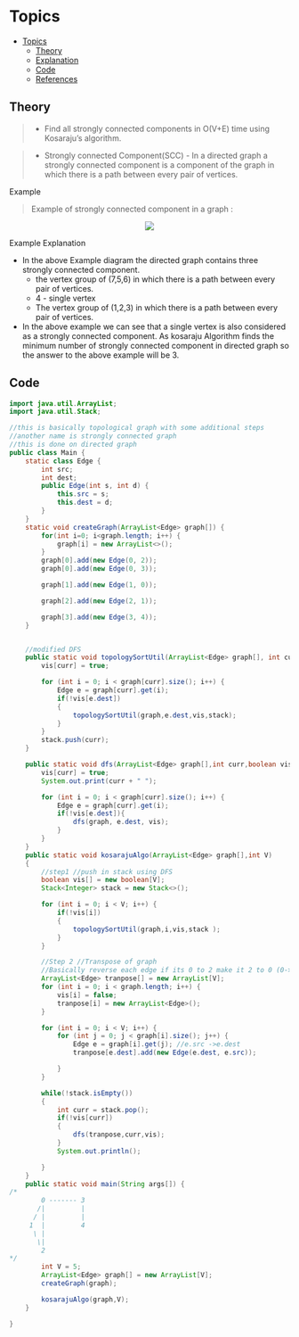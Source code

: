 
# Topics
- [Topics](#Topics)
  - [Theory](#Theory)
  - [Explanation](#Explanation)
  - [Code](#Code)
  - [References](#References)

 ## Theory
> - Find all strongly connected components in O(V+E) time using Kosaraju’s algorithm.

> - Strongly connected Component(SCC) - In a directed graph a strongly connected component is a component of the graph in which there is a path between every pair of vertices.

Example
> Example of strongly connected component in a graph :

<p align="center">
  <img src="https://github.com/YashAgrawal0406/JAVA-DS/assets/93816952/6fab8f82-befe-45b6-9cb0-30a1f0ffbb85"> 
</p>

Example Explanation
- In the above Example diagram the directed graph contains three strongly connected component.
  - the vertex group of (7,5,6) in which there is a path between every pair of vertices.
  - 4 - single vertex
  - The vertex group of (1,2,3) in which there is a path between every pair of vertices.
- In the above example we can see that a single vertex is also considered as a strongly connected component. As kosaraju Algorithm finds the minimum number of strongly connected component in directed graph so the answer to the above example will be 3.


## Code
```Java
import java.util.ArrayList;
import java.util.Stack;

//this is basically topological graph with some additional steps
//another name is strongly connected graph
//this is done on directed graph
public class Main {
    static class Edge {
        int src;
        int dest;
        public Edge(int s, int d) {
            this.src = s;
            this.dest = d;
        }
    }
    static void createGraph(ArrayList<Edge> graph[]) {
        for(int i=0; i<graph.length; i++) {
            graph[i] = new ArrayList<>();
        }
        graph[0].add(new Edge(0, 2));
        graph[0].add(new Edge(0, 3));

        graph[1].add(new Edge(1, 0));

        graph[2].add(new Edge(2, 1));

        graph[3].add(new Edge(3, 4));
    }


    //modified DFS
    public static void topologySortUtil(ArrayList<Edge> graph[], int curr, boolean vis[], Stack<Integer> stack){
        vis[curr] = true;

        for (int i = 0; i < graph[curr].size(); i++) {
            Edge e = graph[curr].get(i);
            if(!vis[e.dest])
            {
                topologySortUtil(graph,e.dest,vis,stack);
            }
        }
        stack.push(curr);
    }

    public static void dfs(ArrayList<Edge> graph[],int curr,boolean vis[]){
        vis[curr] = true;
        System.out.print(curr + " ");

        for (int i = 0; i < graph[curr].size(); i++) {
            Edge e = graph[curr].get(i);
            if(!vis[e.dest]){
                dfs(graph, e.dest, vis);
            }
        }
    }
    public static void kosarajuAlgo(ArrayList<Edge> graph[],int V)
    {
        //step1 //push in stack using DFS
        boolean vis[] = new boolean[V];
        Stack<Integer> stack = new Stack<>();

        for (int i = 0; i < V; i++) {
            if(!vis[i])
            {
                topologySortUtil(graph,i,vis,stack );
            }
        }

        //Step 2 //Transpose of graph
        //Basically reverse each edge if its 0 to 2 make it 2 to 0 (0->2)turns to (2->0)
        ArrayList<Edge> tranpose[] = new ArrayList[V];
        for (int i = 0; i < graph.length; i++) {
            vis[i] = false;
            tranpose[i] = new ArrayList<Edge>();
        }

        for (int i = 0; i < V; i++) {
            for (int j = 0; j < graph[i].size(); j++) {
                Edge e = graph[i].get(j); //e.src ->e.dest
                tranpose[e.dest].add(new Edge(e.dest, e.src));

            }
        }

        while(!stack.isEmpty())
        {
            int curr = stack.pop();
            if(!vis[curr])
            {
                dfs(tranpose,curr,vis);
            }
            System.out.println();

        }
    }
    public static void main(String args[]) {
/*
        0 ------- 3
       /|         |
      / |         |
     1  |         4
      \ |
       \|
        2
*/
        int V = 5;
        ArrayList<Edge> graph[] = new ArrayList[V];
        createGraph(graph);

        kosarajuAlgo(graph,V);
    }

}
```
